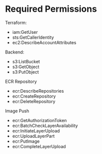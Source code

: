Required Permissions
====================

Terraform:

* iam:GetUser
* sts:GetCallerIdentity
* ec2:DescribeAccountAttributes

Backend:

* s3:ListBucket
* s3:GetObject
* s3:PutObject

ECR Repository

* ecr:DescribeRepositories
* ecr:CreateRepository
* ecr:DeleteRepository

Image Push

* ecr:GetAuthorizationToken
* ecr:BatchCheckLayerAvailability
* ecr:InitiateLayerUpload
* ecr:UploadLayerPart
* ecr:PutImage
* ecr:CompleteLayerUpload
